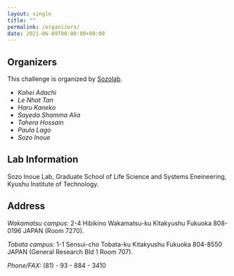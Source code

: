 ```yaml
---
layout: single
title: ""
permalink: /organizers/
date: 2021-06-09T00:00:00+09:00
---
```


## Organizers
This challenge is organized by [Sozolab](https://sozolab.jp/?locale=en).

- *Kohei Adachi*
- *Le Nhat Tan*
- *Haru Kaneko*
- *Sayeda Shamma Alia*
- *Tahera Hossain*
- *Paula Lago*
- *Sozo Inoue*

## Lab Information
Sozo Inoue Lab, Graduate School of Life Science and Systems Eneineering, Kyushu Institute of Technology.

## Address
*Wakamatsu campus:* 2-4 Hibikino Wakamatsu-ku Kitakyushu Fukuoka 808-0196 JAPAN (Room 7270).

*Tobata campus:* 1-1 Sensui-cho Tobata-ku Kitakyushu Fukuoka 804-8550 JAPAN (General Research Bld 1 Room 707).

*Phone/FAX:* (81) - 93 - 884 - 3410
